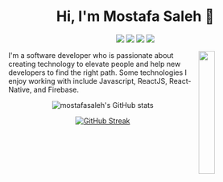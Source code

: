 
<h1 align="center">Hi, I'm Mostafa Saleh 👋</h1>
<p align="center">
    <a href="https://www.facebook.com/saleh2011"><img src="https://img.shields.io/badge/twitter-%231FA1F1?style=flat&logo=facebook&logoColor=white"/></a>
    <a href="https://www.linkedin.com/in/mostafasaleh5"><img src="https://img.shields.io/badge/linkedin-%230177B5?style=flat&logo=linkedin&logoColor=white"/></a>
    <a href="https://www.instagram.com/mostafamsaleh"><img src="https://img.shields.io/badge/instagram-%23E4415F?style=flat&logo=instagram&logoColor=white"/></a>
  <a href="https://eng-mostafasaleh.blogspot.com"><img src="https://img.shields.io/badge/instagram-%23E4415F?style=flat&logo=website&logoColor=white"/></a>
  
  </p>
  
  <img src="https://bnz05pap001files.storage.live.com/y4miWtXJ-MVH0LiU6egULQ5EsgOtYjNBlEtLw4Uq6TV1ieH7KeZMGN7uCztwlBwnQtJVAYHw3eTI0ZoZFJ3HB6Rxc6_AkhmBidhuU8Es1nIqdkhv24ml1-UyGW4foeIsipKY9VrnR27Le58HbmmoWeQGyHQQSp7w1EQzUwQpZpH0PBoCL1fjAuNyD9RLvXT63Lj?encodeFailures=1&width=640&height=640" align="right" width="25%"/>

I'm a software developer who is passionate about creating technology to elevate people and help new developers to find the right path. Some technologies I enjoy working with include Javascript, ReactJS, React-Native, and Firebase.
<div align="center" style="margin-right:20%;">
  
![mostafasaleh's GitHub stats](https://github-readme-stats.vercel.app/api?username=mostafasaleh1&show_icons=true&theme=radical&count_private=true)

[![GitHub Streak](https://github-readme-streak-stats.herokuapp.com?user=mostafasaleh1&theme=radical)](https://git.io/streak-stats)
</div>
